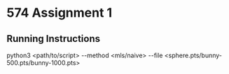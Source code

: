 # 574 Assignment 1

## Running Instructions
python3 <path/to/script> --method <mls/naive> --file <sphere.pts/bunny-500.pts/bunny-1000.pts>
